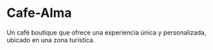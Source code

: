 # Cafe-Alma
Un café boutique que ofrece una experiencia única y personalizada, ubicado en una zona turística. 

